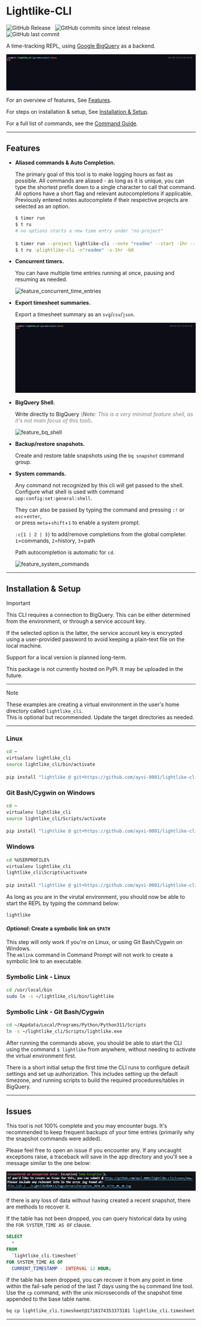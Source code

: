 <!-- markdownlint-disable MD033 MD046 -->

# Lightlike-CLI

![GitHub Release](https://img.shields.io/github/v/release/ayvi-0001/lightlike-cli?display_name=release&style=social&label=Latest%20Release)&nbsp;&nbsp;
![GitHub commits since latest release](https://img.shields.io/github/commits-since/ayvi-0001/lightlike-cli/latest?style=social)&nbsp;&nbsp;
![GitHub last commit](https://img.shields.io/github/last-commit/ayvi-0001/lightlike-cli?style=social)&nbsp;&nbsp;

A time-tracking REPL, using [Google BigQuery](https://cloud.google.com/bigquery?hl=en) as a backend.

![timer_run](/docs/assets/gifs/timer_run.gif)

For an overview of features, See [Features](#features).

For steps on installation & setup, See [Installation & Setup](#installation--setup).

For a full list of commands, see the [Command Guide](https://github.com/ayvi-0001/lightlike-cli/blob/main/docs/command_guide.md).

---

## Features

- **Aliased commands & Auto Completion.**
  
  The primary goal of this tool is to make logging hours as fast as possible.
  All commands are aliased - as long as it is unique, you can type the shortest prefix down to a single character to call that command.
  All options have a short flag and relevant autocompletions if applicable.
  Previously entered notes autocomplete if their respective projects are selected as an option.

  ```sh
  $ timer run
  $ t ru
  # no options starts a new time entry under "no-project"
  
  $ timer run --project lightlike-cli --note "readme" --start -1hr --billable False
  $ t ru -plightlike-cli -n"readme" -s-1hr -b0
  ```

- **Concurrent timers.**

  You can have multiple time entries running at once, pausing and resuming as needed.

  ![feature_concurrent_time_entries](/docs/assets/gifs/feature_concurrent_time_entries.gif)

- **Export timesheet summaries.**

  Export a timesheet summary as an `svg`/`csv`/`json`.

  ![feature_summary](/docs/assets/gifs/feature_summary.gif)

- **BigQuery Shell.**

  Write directly to BigQuery <span style="color:grey">(***Note**: This is a very minimal feature shell, as it's not main focus of this tool*)</span>.

  ![feature_bq_shell](/docs/assets/gifs/feature_bq_shell.gif)

- **Backup/restore snapshots.**

  Create and restore table snapshots using the `bq snapshot` command group.

- **System commands.**

  Any command not recognized by this cli will get passed to the shell.\
  Configure what shell is used with command `app:config:set:general:shell`.

  They can also be passed by typing the command and pressing `:!` or `esc`+`enter`,\
  or press `meta`+`shift`+`1` to enable a system prompt.
  
  `:c{1 | 2 | 3}` to add/remove completions from the global completer. `1`=commands, `2`=history, `3`=path

  Path autocompletion is automatic for `cd`.
  
  ![feature_system_commands](/docs/assets/gifs/feature_system_commands.gif)

---

## Installation & Setup

> [!IMPORTANT]  
> This CLI requires a connection to BigQuery. This can be either determined from the environment, or through a service account key.
>
> If the selected option is the latter, the service account key is encrypted using a user-provided password to avoid keeping a plain-text file on the local machine.
>
> Support for a local version is planned long-term.
>
> This package is not currently hosted on PyPI. It may be uploaded in the future.

---

> [!NOTE]  
> These examples are creating a virtual environment in the user's home directory called `lightlike_cli`.\
> This is optional but recommended. Update the target directories as needed.

---

### Linux

```sh
cd ~
virtualenv lightlike_cli
source lightlike_cli/bin/activate

pip install "lightlike @ git+https://github.com/ayvi-0001/lightlike-cli@v0.9.3"
```

### Git Bash/Cygwin on Windows

```sh
cd ~
virtualenv lightlike_cli
source lightlike_cli/Scripts/activate

pip install "lightlike @ git+https://github.com/ayvi-0001/lightlike-cli@v0.9.3"
```

### Windows

```sh
cd %USERPROFILE%
virtualenv lightlike_cli
lightlike_cli\Scripts\activate

pip install "lightlike @ git+https://github.com/ayvi-0001/lightlike-cli@v0.9.3"
```

As long as you are in the virutal environment, you should now be able to start the REPL by typing the command below:

```sh
lightlike
```

#### *Optional*: Create a symbolic link on `$PATH`

This step will only work if you're on Linux, or using Git Bash/Cygwin on Windows.\
The `mklink` command in Command Prompt will not work to create a symbolic link to an executable.

### Symbolic Link - Linux

```sh
cd /usr/local/bin
sudo ln -s ~/lightlike_cli/bin/lightlike
```

### Symbolic Link - Git Bash/Cygwin

```sh
cd ~/Appdata/Local/Programs/Python/Python311/Scripts
ln -s ~/lightlike_cli/Scripts/lightlike.exe
```

After running the commands above, you should be able to start the CLI using the command `$ lightlike` from anywhere, without needing to activate the virtual environment first.

There is a short initial setup the first time the CLI runs to configure default settings and set up authorization. This includes setting up the default timezone, and running scripts to build the required procedures/tables in BigQuery.

---

## Issues

This tool is not 100% complete and you may encounter bugs.
It's recommended to keep frequent backups of your time entries (primarily why the snapshot commands were added).

Please feel free to open an issue if you encounter any. If any uncaught exceptions raise, a traceback will save in the app directory and you'll see a message similar to the one below:

![error_logs](/docs/assets/png/error_logs.png)

If there is any loss of data without having created a recent snapshot, there are methods to recover it.

If the table has not been dropped, you can query historical data by using the `FOR SYSTEM_TIME AS OF` clause.

```sql
SELECT
  *
FROM
  `lightlike_cli.timesheet`
FOR SYSTEM_TIME AS OF
  CURRENT_TIMESTAMP - INTERVAL 12 HOUR;
```

If the table has been dropped, you can recover it from any point in time within the fail-safe period of the last 7 days using the `bq` command line tool.
Use the `cp` command, with the unix microseconds of the snapshot time appended to the base table name.

```sh
bq cp lightlike_cli.timesheet@1718174353373181 lightlike_cli.timesheet
```

---

